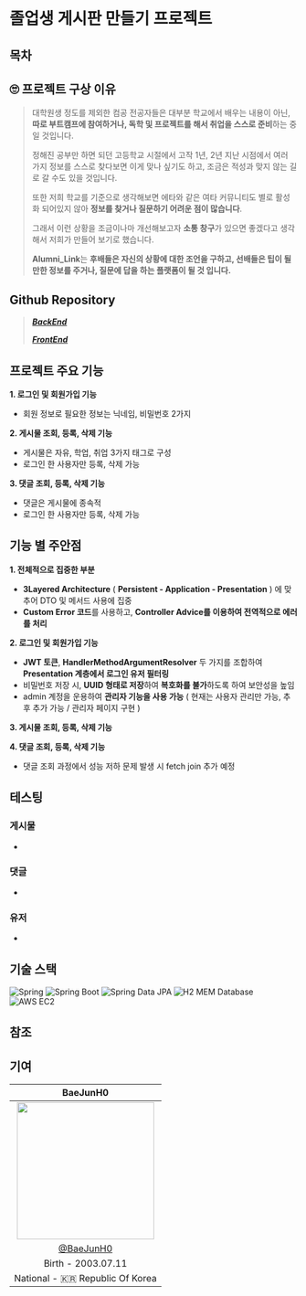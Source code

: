 # 졸업생 게시판 만들기 프로젝트

## 목차

## 🙄 프로젝트 구상 이유
> 대학원생 정도를 제외한 컴공 전공자들은 대부분 학교에서 배우는 내용이 아닌, **따로 부트캠프에 참여하거나, 독학 및 프로젝트를 해서 취업을 스스로 준비**하는 중일 것입니다.
>
> 정해진 공부만 하면 되던 고등학교 시절에서 고작 1년, 2년 지난 시점에서 여러 가지 정보를 스스로 찾다보면 이게 맞나 싶기도 하고, 조금은 적성과 맞지 않는 길로 갈 수도 있을 것입니다.
>
> 또한 저희 학교를 기준으로 생각해보면 에타와 같은 여타 커뮤니티도 별로 활성화 되어있지 않아 **정보를 찾거나 질문하기 어려운 점이 많습니다**.
>
> 그래서 이런 상황을 조금이나마 개선해보고자 **소통 창구**가 있으면 좋겠다고 생각해서 저희가 만들어 보기로 했습니다.
>
> **Alumni_Link**는 **후배들은 자신의 상황에 대한 조언을 구하고, 선배들은 팁이 될만한 정보를 주거나, 질문에 답을 하는 플랫폼이 될 것 입니다.**

## Github Repository
> [**_BackEnd_**](https://github.com/BaeJunH0/AlumniLink_BE)
>
> [**_FrontEnd_**](https://github.com/BaeJunH0/AlumniLink_FE)

## 프로젝트 주요 기능
**1. 로그인 및 회원가입 기능**
   - 회원 정보로 필요한 정보는 닉네임, 비밀번호 2가지
     
**2. 게시물 조회, 등록, 삭제 기능**
   - 게시물은 자유, 학업, 취업 3가지 태그로 구성
   - 로그인 한 사용자만 등록, 삭제 가능
     
**3. 댓글 조회, 등록, 삭제 기능**
   - 댓글은 게시물에 종속적
   - 로그인 한 사용자만 등록, 삭제 가능

## 기능 별 주안점
**1. 전체적으로 집중한 부분**
   - **3Layered Architecture** ( **Persistent - Application - Presentation** ) 에 맞추어 DTO 및 메서드 사용에 집중
   - **Custom Error 코드**를 사용하고, **Controller Advice를 이용하여 전역적으로 에러를 처리**
    
**2. 로그인 및 회원가입 기능**
   - **JWT 토큰**, **HandlerMethodArgumentResolver** 두 가지를 조합하여 **Presentation 계층에서 로그인 유저 필터링**
   - 비밀번호 저장 시, **UUID 형태로 저장**하여 **복호화를 불가**하도록 하여 보안성을 높임
   - admin 계정을 운용하여 **관리자 기능을 사용 가능** ( 현재는 사용자 관리만 가능, 추후 추가 가능 / 관리자 페이지 구현 )
    
**3. 게시물 조회, 등록, 삭제 기능**

**4. 댓글 조회, 등록, 삭제 기능**
   - 댓글 조회 과정에서 성능 저하 문제 발생 시 fetch join 추가 예정
    
## 테스팅
### 게시물
- 
### 댓글
- 
### 유저
- 

## 기술 스택
![Spring](https://img.shields.io/badge/Spring-6DB33F?style=flat-square&logo=spring&logoColor=white)
![Spring Boot](https://img.shields.io/badge/Spring%20Boot-6DB33F?style=flat-square&logo=springboot&logoColor=white)
![Spring Data JPA](https://img.shields.io/badge/Spring%20Data%20JPA-6DB33F?style=flat-square&logo=spring&logoColor=white)
![H2 MEM Database](https://img.shields.io/badge/H2-1D539F?style=flat-square&logo=h2&logoColor=white)
![AWS EC2](https://img.shields.io/badge/AWS%20EC2-FF9900?style=flat-square&logo=amazonaws&logoColor=white)

## 참조

## 기여
|                     BaeJunH0                       |
| :------------------------------------------------: |
| <img width="240px" src="https://avatars.githubusercontent.com/u/114082026?v=4" /> |
|     [@BaeJunH0](https://github.com/BaeJunH0)       |
|                 Birth - 2003.07.11                 |
|          National - 🇰🇷 Republic Of Korea           |
